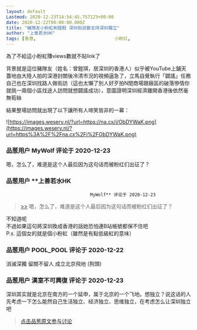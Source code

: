 ```yaml
---
layout: default
Lastmod: 2020-12-23T14:54:45.757123+00:00
date: 2020-12-22T00:00:00.000Z
title: "豬隊友小粉紅刷錯鞋 深圳街訪變支持深圳獨立"
author: "上善若水HK"
tags: [香港,								小粉红,								中国,								藍絲,								戰螂]
---
```


為了不給這小粉紅賺views數就不貼link了  
  
背景就是這位豬隊友（姓名：曾鎧琪，居深圳的香港人）似乎被YouTube上鋪天蓋地由大陸人拍的深港封關後冷清市況的視頻逼急了，立馬自覺執行「闢謠」任務自己也在深圳找路人做街訪（這也太懶了別人好歹拍N間商場跟廠區的破落慘情你就挑一兩個小區找途人訪問就想闢謠成功），意圖證明深圳經濟離開香港後依然毫無筍絲  
  
結果整場訪問就出現了以下讓所有人啼笑皆非的一幕：  
  
![https://images.weserv.nl/?url=https://na.cx/i/ObDYWaK.png](https://images.weserv.nl/?url=https%3A%2F%2Fna.cx%2Fi%2FObDYWaK.png)

            
### 品葱用户 **MyWolf** 评论于 2020-12-23
        
嗯，怎么了，难道是这个人最后因为这句话而被粉红们出征了？
        


            
### 品葱用户 **上善若水HK				
									MyWolf** 评论于 2020-12-23
        
> [\>>]( "/article/item_id-568723#") 嗯，怎么了，难道是这个人最后因为这句话而被粉红们出征了？

  
不知道呢  
不過如果這句將深圳換成香港的話她恐怕連B站帳號都保不住吧  
P.s. 這個女的就是個小粉紅（雖然是有點低級紅的意味）
        


            
### 品葱用户 **POOL_POOL** 评论于 2020-12-22
        
消滅深獨 留關不留人 成立北京飛地 (狗頭)
        


            
### 品葱用户 **漢室不可興復** 评论于 2020-12-23
        
深圳其实就是北京在南方的一个延申，属于北京的一个飞地。想独立？说这话的人先考虑一下怎么能然自己生活独立、经济独立、思维独立，在考虑怎么让深圳独立吧
        






> [点击品葱原文参与讨论](https://pincong.rocks/article/27691)

